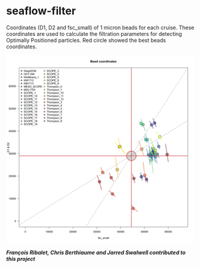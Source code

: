 # seaflow-filter

Coordinates (D1, D2 and fsc_small) of 1 micron beads  for each cruise. These coordinates are used to calculate the filtration parameters for detecting Optimally Positioned particles. Red circle showed the best beads coordinates.

![alt text](ALL-d1d2fsc.png "Coordinates of 1 micron beads (D1, D2 and fsc_small) for each cruise")

***François Ribalet, Chris Berthiaume and Jarred Swalwell contributed to this project***
